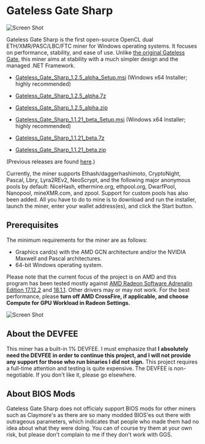# Gateless Gate Sharp

![Screen Shot](https://i.imgur.com/OGyKtFa.png)

Gateless Gate Sharp is the first open-source OpenCL dual ETH/XMR/PASC/LBC/FTC miner for Windows operating systems. It focuses on performance, stability, and ease of use.
Unlike [the original Gateless Gate](https://github.com/zawawawa/gatelessgate), this miner aims at stability with a much simpler design and the managed .NET Framework.

* [Gateless_Gate_Sharp_1.2.5_alpha_Setup.msi](https://github.com/zawawawa/GatelessGateSharp/releases/download/v1.2.5-alpha/Gateless_Gate_Sharp_1.2.5_alpha_Setup.msi) (Windows x64 Installer; highly recommended)
* [Gateless_Gate_Sharp_1.2.5_alpha.7z](https://github.com/zawawawa/GatelessGateSharp/releases/download/v1.2.5-alpha/Gateless_Gate_Sharp_1.2.5_alpha.7z)
* [Gateless_Gate_Sharp_1.2.5_alpha.zip](https://github.com/zawawawa/GatelessGateSharp/releases/download/v1.2.5-alpha/Gateless_Gate_Sharp_1.2.5_alpha.zip)

* [Gateless_Gate_Sharp_1.1.21_beta_Setup.msi](https://github.com/zawawawa/GatelessGateSharp/releases/download/v1.1.21-beta/Gateless_Gate_Sharp_1.1.21_beta_Setup.msi) (Windows x64 Installer; highly recommended)
* [Gateless_Gate_Sharp_1.1.21_beta.7z](https://github.com/zawawawa/GatelessGateSharp/releases/download/v1.1.21-beta/Gateless_Gate_Sharp_1.1.21_beta.7z)
* [Gateless_Gate_Sharp_1.1.21_beta.zip](https://github.com/zawawawa/GatelessGateSharp/releases/download/v1.1.21-beta/Gateless_Gate_Sharp_1.1.21_beta.zip)

(Previous releases are found [here](https://github.com/zawawawa/GatelessGateSharp/releases).)

Currently, the miner supports Ethash/daggerhashimoto, CryptoNight, Pascal, Lbry, Lyra2REv2, NeoScrypt, and the following major anonymous pools by default: NiceHash, ethermine.org, ethpool.org, DwarfPool, Nanopool, mineXMR.com, and zpool. Support for custom pools has also been added. All you have to do to mine is to download and run the installer, launch the miner, enter your wallet address(es), and click the Start button.

## Prerequisites

The minimum requirements for the miner are as follows:

* Graphics card(s) with the AMD GCN architecture and/or the NVIDIA Maxwell and Pascal architectures.
* 64-bit Windows operating system.

Please note that the current focus of the project is on AMD and this program has been tested mostly against [AMD Radeon Software Adrenalin Edition 17.12.2](http://support.amd.com/en-us/kb-articles/Pages/Radeon-Software-Adrenalin-Edition-18.1.1-Release-Notes.aspx) and [18.1.1](http://support.amd.com/en-us/kb-articles/Pages/Radeon-Software-Adrenalin-Edition-17.12.2-Release-Notes.aspx). Other drivers may or may not work. For the best performance, please **turn off AMD CrossFire, if applicable, and choose Compute for GPU Workload in Radeon Settings.**

![Screen Shot](https://i.imgur.com/TNIBhCa.png)

## About the DEVFEE

This miner has a built-in 1% DEVFEE. I must emphasize that **I absolutely need the DEVFEE in order to continue this project, and I will not provide any support for those who run binaries I did not sign.** This project requires a full-time attention and testing is quite expensive. The DEVFEE is non-negotiable. If you don't like it, please go elsewhere.

## About BIOS Mods

Gateless Gate Sharp does not officialy support BIOS mods for other miners such as Claymore's as there are so many modded BIOS'es out there with outrageous parameters, which indicates that people who made them had no idea about what they were doing. You can of course try them at your own risk, but please don't complain to me if they don't work with GGS.
